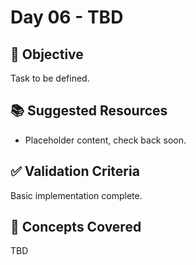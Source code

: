 # Day 06 - TBD

## 🎯 Objective
Task to be defined.

## 📚 Suggested Resources
- Placeholder content, check back soon.

## ✅ Validation Criteria
Basic implementation complete.

## 🧠 Concepts Covered
TBD
